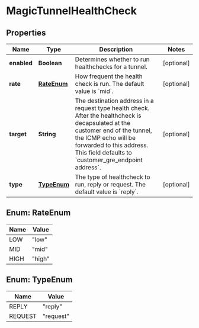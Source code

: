 

# MagicTunnelHealthCheck


## Properties

| Name | Type | Description | Notes |
|------------ | ------------- | ------------- | -------------|
|**enabled** | **Boolean** | Determines whether to run healthchecks for a tunnel. |  [optional] |
|**rate** | [**RateEnum**](#RateEnum) | How frequent the health check is run. The default value is &#x60;mid&#x60;. |  [optional] |
|**target** | **String** | The destination address in a request type health check. After the healthcheck is decapsulated at the customer end of the tunnel, the ICMP echo will be forwarded to this address. This field defaults to &#x60;customer_gre_endpoint address&#x60;. |  [optional] |
|**type** | [**TypeEnum**](#TypeEnum) | The type of healthcheck to run, reply or request. The default value is &#x60;reply&#x60;. |  [optional] |



## Enum: RateEnum

| Name | Value |
|---- | -----|
| LOW | &quot;low&quot; |
| MID | &quot;mid&quot; |
| HIGH | &quot;high&quot; |



## Enum: TypeEnum

| Name | Value |
|---- | -----|
| REPLY | &quot;reply&quot; |
| REQUEST | &quot;request&quot; |



